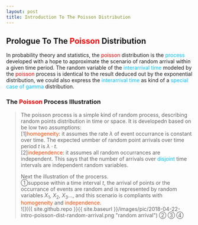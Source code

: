 ```yaml
---
layout: post
title: Introduction To The Poisson Distribution
---
```


## Prologue To The <font color="Red">Poisson</font> Distribution
<p class="message">
In probability theory and statistics, the <font color="Red">poisson</font> distribution is the <font color="DeepSkyBlue">process</font> developed with a hope to approximate the scenario of random arrival within a given time period.  
The random variable of the <font color="DeepSkyBlue">interarrival time</font> modeled by the <font color="Red">poisson</font> process is identical to the result deduced out by the exponential distribution, we could also express the <font color="DeepSkyBlue">interarrival time</font> as kind of a <font color="DeepSkyBlue">special case of gamma</font> distribution.    
</p>

<!-- The realization of the poisson model would be greatly helpful in the evaluation of maximum likelihood estimation and the machine learning results correctness for some discrete or even the continuous cases in the future. -->

### The <font color="Red">Poisson</font> Process Illustration
>The poisson process is a simple kind of random process, describing random points distribution in time or space.  It is developedn based on be low two assumptions:  
>[1]<font color="OrangeRed">homogeneity</font>: it assumes the rate $\lambda$ of event occurrance is constant over time.  The expected unmber of random point arrivals over time period $t$ is $\lambda\cdot t$.  
>[2]<font color="OrangeRed">independence</font>: it assumes all random occurrances are independent.  This says that the number of arrivals over <font color="DeepSkyBlue">disjoint</font> time intervals are independent random variables.  
>
>Next the illustration of the procerss.  
>&#10112;suppose within a time interval $t$, the arrival of points or the occurrance of events are random and is represented by random variables $X_{1}$, $X_{2}$, $X_{3}$..., and this scenario is compliants with <font color="OrangeRed">homogeneity</font> and <font color="OrangeRed">independence</font>.  
![]({{ site.github.repo }}{{ site.baseurl }}/images/pic/2018-04-22-intro-poisson-dist-random-arrival.png "random arrival")
>&#10113;
>&#10114;
>&#10115;


<!-- Γ -->
<!-- \frac{\Gamma(k + n)}{\Gamma(n)} \frac{1}{r^k}  -->
<!-- \mbox{\large$\vert$}\nolimits_0^\infty -->
<!-- \vert_0^\infty -->
<!-- &prime; ′ -->
<!-- &Prime; ″ -->
<!-- \overline{X_n} -->
<!-- \frac{{\overline {X_n}}-\mu}{S/\sqrt n} -->
<!-- \lim_{t\rightarrow\infty} -->

<!-- Notes -->
<!-- <font color="OrangeRed">items, verb, to make it the focus</font> -->
<!-- <font color="Red">KKT</font> -->
<!-- <font color="Red">SMO heuristics</font> -->
<!-- <font color="Red">F</font> distribution -->
<!-- <font color="Red">t</font> distribution -->
<!-- <font color="DeepSkyBlue">suggested item, soft item</font> -->
<!-- <font color="RoyalBlue">old alpha</font> -->
<!-- <font color="Green">new alpha</font> -->

<!-- <font color="DeepPink">positive conclusion, finding</font> -->
<!-- <font color="RosyBrown">negative conclusion, finding</font> -->

<!-- <font color="#00ADAD">policy</font> -->
<!-- <font color="#6100A8">full observable</font> -->
<!-- <font color="#FFAC12">partial observable</font> -->
<!-- <font color="#EB00EB">stochastic</font> -->
<!-- <font color="#8400E6">state transition</font> -->
<!-- <font color="#D600D6">discount factor gamma $\gamma$</font> -->
<!-- <font color="#D600D6">$V(S)$</font> -->
<!-- <font color="#9300FF">immediate reward R(S)</font> -->

<!-- https://www.medcalc.org/manual/gamma_distribution_functions.php -->
<!-- https://www.statlect.com/probability-distributions/student-t-distribution#hid5 -->
